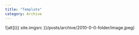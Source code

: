 ```yaml
---
title: "Template"
category: Archive
---
```


![alt]({{ site.imgsrc }}/posts/archive/2010-0-0-folder/image.jpeg)